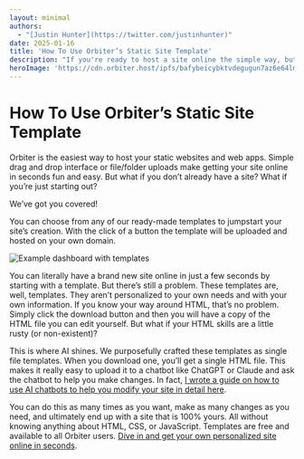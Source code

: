 ```yaml
---
layout: minimal
authors:
  - "[Justin Hunter](https://twitter.com/justinhunter)"
date: 2025-01-16
title: 'How To Use Orbiter’s Static Site Template'
description: "If you're ready to host a site online the simple way, but don't know where to begin, starting with Orbiter's static site templates is a great idea."
heroImage: 'https://cdn.orbiter.host/ipfs/bafybeicybktvdegugun7az6e64lmcwawqzufpa4z2eglehpl2vynkluque'
---
```

# How To Use Orbiter’s Static Site Template
Orbiter is the easiest way to host your static websites and web apps. Simple drag and drop interface or file/folder uploads make getting your site online in seconds fun and easy. But what if you don’t already have a site? What if you’re just starting out?

We’ve got you covered!

You can choose from any of our ready-made templates to jumpstart your site’s creation. With the click of a button the template will be uploaded and hosted on your own domain.

![Example dashboard with templates](https://cdn.orbiter.host/ipfs/bafybeicybktvdegugun7az6e64lmcwawqzufpa4z2eglehpl2vynkluque)

You can literally have a brand new site online in just a few seconds by starting with a template. But there’s still a problem. These templates are, well, templates. They aren’t personalized to your own needs and with your own information. If you know your way around HTML, that’s no problem. Simply click the download button and then you will have a copy of the HTML file you can edit yourself. But what if your HTML skills are a little rusty (or non-existent)?

This is where AI shines. We purposefully crafted these templates as single file templates. When you download one, you’ll get a single HTML file. This makes it really easy to upload it to a chatbot like ChatGPT or Claude and ask the chatbot to help you make changes. In fact, [I wrote a guide on how to use AI chatbots to help you modify your site in detail here](https://orbiter.host/blog/how-to-self-host-your-own-linktree-no-code).

You can do this as many times as you want, make as many changes as you need, and ultimately end up with a site that is 100% yours. All without knowing anything about HTML, CSS, or JavaScript. Templates are free and available to all Orbiter users. [Dive in and get your own personalized site online in seconds](https://orbiter.host).